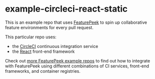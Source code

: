 # example-circleci-react-static

This is an example repo that uses [FeaturePeek](https://featurepeek.com) to spin up collaborative feature environments for every pull request. 

This particular repo uses:
- the [CircleCI](http://circleci.com) continuous integration service
- the [React](http://reactjs.org) front-end framework

Check out [more FeaturePeek example repos](https://github.com/featurepeek?utf8=✓&q=example&type=&language=) to find out how to integrate with FeaturePeek using different combinations of CI services, front-end frameworks, and container registries. 
